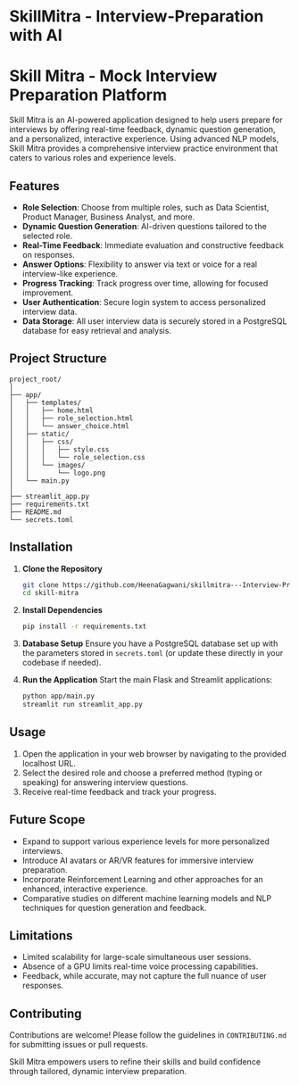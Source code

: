 # SkillMitra - Interview-Preparation with AI

# Skill Mitra - Mock Interview Preparation Platform

Skill Mitra is an AI-powered application designed to help users prepare for interviews by offering real-time feedback, dynamic question generation, and a personalized, interactive experience. Using advanced NLP models, Skill Mitra provides a comprehensive interview practice environment that caters to various roles and experience levels.

## Features

- **Role Selection**: Choose from multiple roles, such as Data Scientist, Product Manager, Business Analyst, and more.
- **Dynamic Question Generation**: AI-driven questions tailored to the selected role.
- **Real-Time Feedback**: Immediate evaluation and constructive feedback on responses.
- **Answer Options**: Flexibility to answer via text or voice for a real interview-like experience.
- **Progress Tracking**: Track progress over time, allowing for focused improvement.
- **User Authentication**: Secure login system to access personalized interview data.
- **Data Storage**: All user interview data is securely stored in a PostgreSQL database for easy retrieval and analysis.

## Project Structure

```
project_root/
│
├── app/
│   ├── templates/
│   │   ├── home.html
│   │   ├── role_selection.html
│   │   └── answer_choice.html
│   ├── static/
│   │   ├── css/
│   │   │   ├── style.css
│   │   │   └── role_selection.css
│   │   └── images/
│   │       └── logo.png
│   └── main.py
│
├── streamlit_app.py
├── requirements.txt
├── README.md
└── secrets.toml
```

## Installation

1. **Clone the Repository**
   ```bash
   git clone https://github.com/HeenaGagwani/skillmitra---Interview-Preparation.git
   cd skill-mitra
   ```

2. **Install Dependencies**
   ```bash
   pip install -r requirements.txt
   ```

3. **Database Setup**
   Ensure you have a PostgreSQL database set up with the parameters stored in `secrets.toml` (or update these directly in your codebase if needed).

4. **Run the Application**
   Start the main Flask and Streamlit applications:
   ```bash
   python app/main.py
   streamlit run streamlit_app.py
   ```

## Usage

1. Open the application in your web browser by navigating to the provided localhost URL.
2. Select the desired role and choose a preferred method (typing or speaking) for answering interview questions.
3. Receive real-time feedback and track your progress.

## Future Scope

- Expand to support various experience levels for more personalized interviews.
- Introduce AI avatars or AR/VR features for immersive interview preparation.
- Incorporate Reinforcement Learning and other approaches for an enhanced, interactive experience.
- Comparative studies on different machine learning models and NLP techniques for question generation and feedback.

## Limitations

- Limited scalability for large-scale simultaneous user sessions.
- Absence of a GPU limits real-time voice processing capabilities.
- Feedback, while accurate, may not capture the full nuance of user responses.

## Contributing

Contributions are welcome! Please follow the guidelines in `CONTRIBUTING.md` for submitting issues or pull requests.


Skill Mitra empowers users to refine their skills and build confidence through tailored, dynamic interview preparation.
